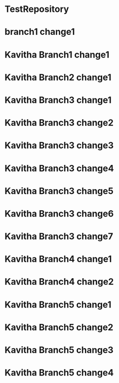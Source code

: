 # TestRepository

# branch1 change1
# Kavitha Branch1 change1
# Kavitha Branch2 change1
# Kavitha Branch3 change1
# Kavitha Branch3 change2
# Kavitha Branch3 change3
# Kavitha Branch3 change4
# Kavitha Branch3 change5
# Kavitha Branch3 change6
# Kavitha Branch3 change7
# Kavitha Branch4 change1
# Kavitha Branch4 change2
# Kavitha Branch5 change1
# Kavitha Branch5 change2
# Kavitha Branch5 change3
# Kavitha Branch5 change4

